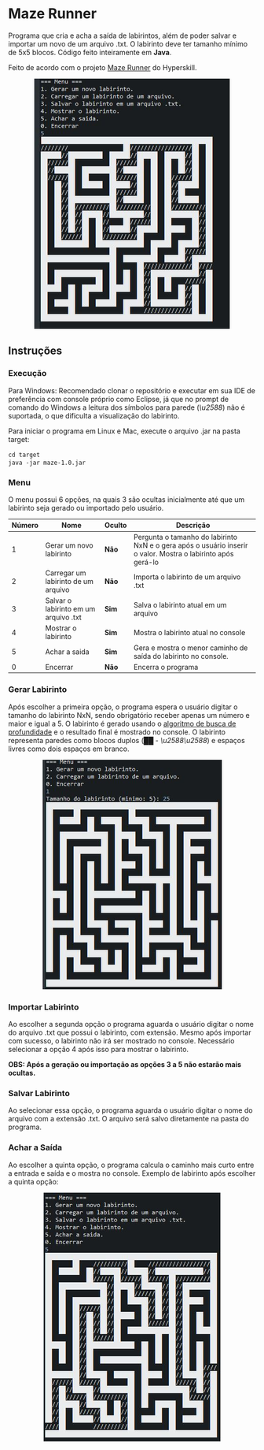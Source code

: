 # Maze Runner 
Programa que cria e acha a saída de labirintos, além de poder salvar e importar um novo de um arquivo .txt. 
O labirinto deve ter tamanho mínimo de 5x5 blocos. Código feito inteiramente em **Java**.
 
Feito de acordo com o projeto [Maze Runner](https://hyperskill.org/projects/47) do Hyperskill.

<p align="center">
  <img src="/images/front.JPG" />
</p>

## Instruções

### Execução

Para Windows: Recomendado clonar o repositório e executar em sua IDE de preferência com console próprio como Eclipse, já que no prompt de comando do Windows
a leitura dos símbolos para parede (*\u2588*) não é suportada, o que dificulta a visualização do labirinto.

Para iniciar o programa em Linux e Mac, execute o arquivo .jar na pasta target:
 ```
 cd target
 java -jar maze-1.0.jar
 ```

### Menu

O menu possui 6 opções, na quais 3 são ocultas inicialmente até que um labirinto seja gerado ou importado pelo usuário.

Número | Nome | Oculto | Descrição
------ | ---- | ------ | ---------
1 | Gerar um novo labirinto | **Não** | Pergunta o tamanho do labirinto NxN e o gera após o usuário inserir o valor. Mostra o labirinto após gerá-lo
2 | Carregar um labirinto de um arquivo | **Não** | Importa o labirinto de um arquivo .txt
3 | Salvar o labirinto em um arquivo .txt | **Sim** | Salva o labirinto atual em um arquivo
4 | Mostrar o labirinto | **Sim** | Mostra o labirinto atual no console
5 | Achar a saida | **Sim** | Gera e mostra o menor caminho de saída do labirinto no console.
0 | Encerrar | **Não** | Encerra o programa

### Gerar Labirinto
Após escolher a primeira opção, o programa espera o usuário digitar o tamanho do labirinto NxN, sendo obrigatório receber apenas um número e maior e igual a 5.
O labirinto é gerado usando o [algoritmo de busca de profundidade](https://pt.qwe.wiki/wiki/Maze_generation_algorithm#Depth-first_search) e o resultado final
é mostrado no console. O labirinto representa paredes como blocos duplos (██ - *\u2588\u2588*) e espaços livres como dois espaços em branco.

<p align="center">
  <img src="/images/maze.JPG" />
</p>

### Importar Labirinto
Ao escolher a segunda opção o programa aguarda o usuário digitar o nome do arquivo .txt que possui o labirinto, com extensão. Mesmo após importar com sucesso,
o labirinto não irá ser mostrado no console. Necessário selecionar a opção 4 após isso para mostrar o labirinto. 

**OBS: Após a geração ou importação as opções 3 a 5 não estarão mais ocultas.**

### Salvar Labirinto
Ao selecionar essa opção, o programa aguarda o usuário digitar o nome do arquivo com a extensão .txt. O arquivo será salvo diretamente na pasta do programa.

### Achar a Saída
Ao escolher a quinta opção, o programa calcula o caminho mais curto entre a entrada e saída e o mostra no console. Exemplo de labirinto após escolher a 
quinta opção:

<p align="center">
  <img src="/images/solved.JPG" />
</p>
